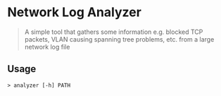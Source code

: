 # Network Log Analyzer
> A simple tool that gathers some information e.g. blocked TCP packets, VLAN causing spanning tree problems, etc. from a large network log file  

## Usage
```
> analyzer [-h] PATH
```
